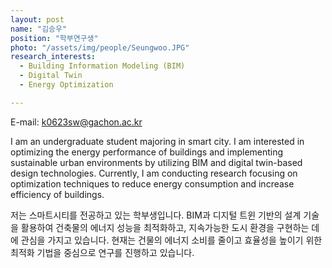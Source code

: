 ```yaml
---
layout: post
name: "김승우"
position: "학부연구생"
photo: "/assets/img/people/Seungwoo.JPG"
research_interests:
  - Building Information Modeling (BIM)
  - Digital Twin
  - Energy Optimization

---
```

E-mail: k0623sw@gachon.ac.kr

I am an undergraduate student majoring in smart city. I am interested in optimizing the energy performance of buildings and implementing sustainable urban environments by utilizing BIM and digital twin-based design technologies. Currently, I am conducting research focusing on optimization techniques to reduce energy consumption and increase efficiency of buildings.

저는 스마트시티를 전공하고 있는 학부생입니다. BIM과 디지털 트윈 기반의 설계 기술을 활용하여 건축물의 에너지 성능을 최적화하고, 지속가능한 도시 환경을 구현하는 데에 관심을 가지고 있습니다. 현재는 건물의 에너지 소비를 줄이고 효율성을 높이기 위한 최적화 기법을 중심으로 연구를 진행하고 있습니다.
